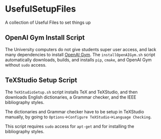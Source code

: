 # UsefulSetupFiles
A collection of Useful Files to set things up

## OpenAI Gym Install Script

The University computers do not give students super user access, and lack many
dependencies to install [OpenAI Gym](https://gym.openai.com/).
The `installOpenAIGym.sh` script automatically downloads, builds, and installs
`pip`, `cmake`, and OpenAI Gym without `sudo` access.

## TeXStudio Setup Script

The `TeXStudioSetup.sh` script installs TeX and TeXStudio, and then downloads 
English dictionaries, a Grammar checker, and the IEEE bibliography styles. 

The dictionaries and Grammar checker have to be setup in TeXStudio manually, by
going to `Options`->`Configure TeXStudio`->`Language Checking`. 

This script requires `sudo` access for `apt-get` and for installing the bibliography
styles. 
